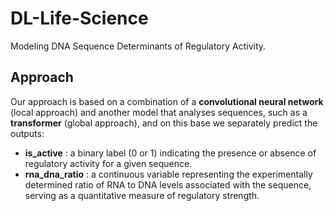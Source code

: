 # DL-Life-Science
Modeling DNA Sequence Determinants of Regulatory Activity.

## Approach
Our approach is based on a combination of a **convolutional neural network** (local approach) and another model that analyses sequences,
such as a **transformer** (global approach), and on this base we separately predict the outputs:

* **is_active** : a binary label (0 or 1) indicating the presence or absence of regulatory activity for a given sequence.
* **rna_dna_ratio** : a continuous variable representing the experimentally determined ratio of RNA to DNA levels associated with the sequence, serving as a
quantitative measure of regulatory strength.
